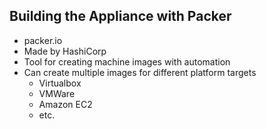 ## Building the Appliance with Packer

* packer.io
* Made by HashiCorp
* Tool for creating machine images with automation
* Can create multiple images for different platform targets
   * Virtualbox
   * VMWare
   * Amazon EC2
   * etc.
